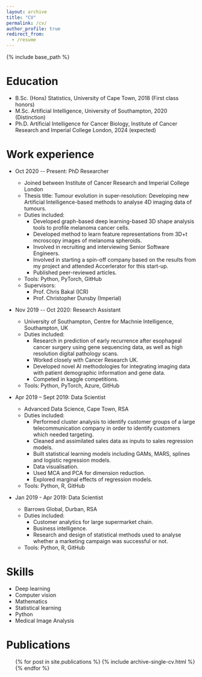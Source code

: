 ```yaml
---
layout: archive
title: "CV"
permalink: /cv/
author_profile: true
redirect_from:
  - /resume
---
```


{% include base_path %}

Education
======
* B.Sc. (Hons) Statistics, University of Cape Town, 2018 (First class honors)
* M.Sc. Artificial Intelligence, University of Southampton, 2020 (Distinction)
* Ph.D. Artificial Intelligence for Cancer Biology, Institute of Cancer Research and Imperial College London, 2024 (expected)

Work experience
======

* Oct 2020 -- Present: PhD Researcher
  * Joined between Institute of Cancer Research and Imperial College London
  * Thesis title: Tumour evolution in super-resolution: Developing new Artificial Intelligence-based methods to analyse 4D imaging data of tumours.
  * Duties included: 
    * Developed graph-based deep learning-based 3D shape analysis tools to profile melanoma cancer cells. 
    * Developed method to learn feature representations from 3D+t mcroscopy images of melanoma spheroids.
    * Involved in recruiting and interviewing Senior Software Engineers.
    * Involved in starting a spin-off company based on the results from my project and attended Accerlerator for this start-up.
    * Published peer-reviewed articles.
  * Tools: Python, PyTorch, GitHub
  * Supervisors: 
    * Prof. Chris Bakal (ICR)
    * Prof. Christopher Dunsby (Imperial)


* Nov 2019 -- Oct 2020: Research Assistant
  * University of Southampton, Centre for Machnie Intelligence, Southampton, UK
  * Duties included: 
     * Research in prediction of early recurrence after esophageal cancer surgery using gene sequencing data, as well as high resolution digital pathology scans.
    * Worked closely with Cancer Research UK. 
    * Developed novel AI methodologies for integrating imaging data with patient demographic information and gene data.
    * Competed in kaggle competitions. 
  * Tools: Python, PyTorch, Azure, GitHub


* Apr 2019 – Sept 2019: Data Scientist
  * Advanced Data Science, Cape Town, RSA
  * Duties included: 
     * Performed cluster analysis to identify customer groups of a large telecommunication company in order to identify customers which needed targeting.
    * Cleaned and assimilated sales data as inputs to sales regression models. 
    * Built statistical learning models including GAMs, MARS, splines and logistic regression models.
    * Data visualisation. 
    * Used MCA and PCA for dimension reduction. 
    * Explored marginal effects of regression models.
  * Tools: Python, R, GitHub


* Jan 2019 - Apr 2019: Data Scientist
  * Barrows Global, Durban, RSA
  * Duties included: 
    * Customer analytics for large supermarket chain.
    * Business intelligence.
    * Research and design of statistical methods used to analyse whether a marketing campaign was successful or not. 
  * Tools: Python, R, GitHub


  
Skills
======
* Deep learning
* Computer vision
* Mathematics
* Statistical learning
* Python
* Medical Image Analysis

Publications
======
  <ul>{% for post in site.publications %}
    {% include archive-single-cv.html %}
  {% endfor %}</ul>
